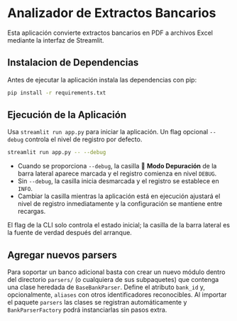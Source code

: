 # Analizador de Extractos Bancarios

Esta aplicación convierte extractos bancarios en PDF a archivos Excel mediante la interfaz de Streamlit.

## Instalacion de Dependencias

Antes de ejecutar la aplicación instala las dependencias con pip:

```bash
pip install -r requirements.txt
```

## Ejecución de la Aplicación

Usa `streamlit run app.py` para iniciar la aplicación. Un flag opcional `--debug` controla el nivel de registro por defecto.

```bash
streamlit run app.py -- --debug
```

- Cuando se proporciona `--debug`, la casilla 🐞 **Modo Depuración** de la barra lateral aparece marcada y el registro comienza en nivel `DEBUG`.
- Sin `--debug`, la casilla inicia desmarcada y el registro se establece en `INFO`.
- Cambiar la casilla mientras la aplicación está en ejecución ajustará el nivel de registro inmediatamente y la configuración se mantiene entre recargas.

El flag de la CLI solo controla el estado inicial; la casilla de la barra lateral es la fuente de verdad después del arranque.

## Agregar nuevos parsers

Para soportar un banco adicional basta con crear un nuevo módulo dentro del
directorio `parsers/` (o cualquiera de sus subpaquetes) que contenga una clase
heredada de `BaseBankParser`. Define el atributo `bank_id` y, opcionalmente,
`aliases` con otros identificadores reconocibles. Al importar el paquete
`parsers` las clases se registran automáticamente y `BankParserFactory` podrá
instanciarlas sin pasos extra.
